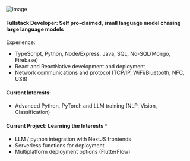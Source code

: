 ![image](https://user-images.githubusercontent.com/132242994/236126087-79b4b7f1-eab1-4b6b-a027-463b9bfe8c7b.png)

#### Fullstack Developer: Self pro-claimed, small language model chasing large language models
Experience:
- TypeScript, Python, Node/Express, Java, SQL, No-SQL(Mongo, Firebase)
- React and ReactNative development and deployment
- Network communications and protocol (TCP/IP, WiFi/Bluetooth, NFC, USB)

#### Current Interests:
- Advanced Python, PyTorch and LLM training (NLP, Vision, Classification)

#### Current Project: Learning the Interests ^
- LLM / python integration with NextJS frontends
- Serverless functions for deployment
- Multiplatform deployment options (FlutterFlow)
